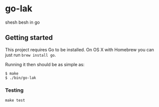# go-lak

shesh besh in go

## Getting started

This project requires Go to be installed. On OS X with Homebrew you can just run `brew install go`.

Running it then should be as simple as:

```console
$ make
$ ./bin/go-lak
```

### Testing

``make test``
